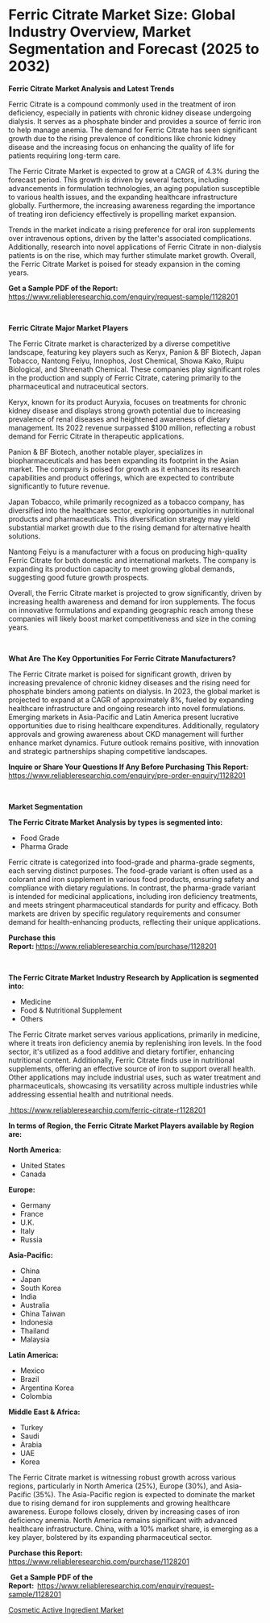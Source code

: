 <p><h1>Ferric Citrate Market Size: Global Industry Overview, Market Segmentation and Forecast (2025 to 2032)</h1></p><p><strong>Ferric Citrate Market Analysis and Latest Trends</strong></p>
<p><p>Ferric Citrate is a compound commonly used in the treatment of iron deficiency, especially in patients with chronic kidney disease undergoing dialysis. It serves as a phosphate binder and provides a source of ferric iron to help manage anemia. The demand for Ferric Citrate has seen significant growth due to the rising prevalence of conditions like chronic kidney disease and the increasing focus on enhancing the quality of life for patients requiring long-term care.</p><p>The Ferric Citrate Market is expected to grow at a CAGR of 4.3% during the forecast period. This growth is driven by several factors, including advancements in formulation technologies, an aging population susceptible to various health issues, and the expanding healthcare infrastructure globally. Furthermore, the increasing awareness regarding the importance of treating iron deficiency effectively is propelling market expansion. </p><p>Trends in the market indicate a rising preference for oral iron supplements over intravenous options, driven by the latter's associated complications. Additionally, research into novel applications of Ferric Citrate in non-dialysis patients is on the rise, which may further stimulate market growth. Overall, the Ferric Citrate Market is poised for steady expansion in the coming years.</p></p>
<p><strong>Get a Sample PDF of the Report:&nbsp;</strong> <a href="https://www.reliableresearchiq.com/enquiry/request-sample/1128201?utm_campaign=2927&utm_medium=2&utm_source=Github&utm_content=ia&utm_term=01042025&utm_id=ferric-citrate">https://www.reliableresearchiq.com/enquiry/request-sample/1128201</a></p>
<p>&nbsp;</p>
<p><strong>Ferric Citrate Major Market Players</strong></p>
<p><p>The Ferric Citrate market is characterized by a diverse competitive landscape, featuring key players such as Keryx, Panion & BF Biotech, Japan Tobacco, Nantong Feiyu, Innophos, Jost Chemical, Showa Kako, Ruipu Biological, and Shreenath Chemical. These companies play significant roles in the production and supply of Ferric Citrate, catering primarily to the pharmaceutical and nutraceutical sectors.</p><p>Keryx, known for its product Auryxia, focuses on treatments for chronic kidney disease and displays strong growth potential due to increasing prevalence of renal diseases and heightened awareness of dietary management. Its 2022 revenue surpassed $100 million, reflecting a robust demand for Ferric Citrate in therapeutic applications.</p><p>Panion & BF Biotech, another notable player, specializes in biopharmaceuticals and has been expanding its footprint in the Asian market. The company is poised for growth as it enhances its research capabilities and product offerings, which are expected to contribute significantly to future revenue.</p><p>Japan Tobacco, while primarily recognized as a tobacco company, has diversified into the healthcare sector, exploring opportunities in nutritional products and pharmaceuticals. This diversification strategy may yield substantial market growth due to the rising demand for alternative health solutions.</p><p>Nantong Feiyu is a manufacturer with a focus on producing high-quality Ferric Citrate for both domestic and international markets. The company is expanding its production capacity to meet growing global demands, suggesting good future growth prospects.</p><p>Overall, the Ferric Citrate market is projected to grow significantly, driven by increasing health awareness and demand for iron supplements. The focus on innovative formulations and expanding geographic reach among these companies will likely boost market competitiveness and size in the coming years.</p></p>
<p>&nbsp;</p>
<p><strong>What Are The Key Opportunities For Ferric Citrate Manufacturers?</strong></p>
<p><p>The Ferric Citrate market is poised for significant growth, driven by increasing prevalence of chronic kidney diseases and the rising need for phosphate binders among patients on dialysis. In 2023, the global market is projected to expand at a CAGR of approximately 8%, fueled by expanding healthcare infrastructure and ongoing research into novel formulations. Emerging markets in Asia-Pacific and Latin America present lucrative opportunities due to rising healthcare expenditures. Additionally, regulatory approvals and growing awareness about CKD management will further enhance market dynamics. Future outlook remains positive, with innovation and strategic partnerships shaping competitive landscapes.</p></p>
<p><strong>Inquire or Share Your Questions If Any Before Purchasing This Report:</strong> <a href="https://www.reliableresearchiq.com/enquiry/pre-order-enquiry/1128201?utm_campaign=2927&utm_medium=2&utm_source=Github&utm_content=ia&utm_term=01042025&utm_id=ferric-citrate">https://www.reliableresearchiq.com/enquiry/pre-order-enquiry/1128201</a></p>
<p>&nbsp;</p>
<p><strong>Market Segmentation</strong></p>
<p><strong>The Ferric Citrate Market Analysis by types is segmented into:</strong></p>
<p><ul><li>Food Grade</li><li>Pharma Grade</li></ul></p>
<p><p>Ferric citrate is categorized into food-grade and pharma-grade segments, each serving distinct purposes. The food-grade variant is often used as a colorant and iron supplement in various food products, ensuring safety and compliance with dietary regulations. In contrast, the pharma-grade variant is intended for medicinal applications, including iron deficiency treatments, and meets stringent pharmaceutical standards for purity and efficacy. Both markets are driven by specific regulatory requirements and consumer demand for health-enhancing products, reflecting their unique applications.</p></p>
<p><strong>Purchase this Report:&nbsp;</strong><a href="https://www.reliableresearchiq.com/purchase/1128201?utm_campaign=2927&utm_medium=2&utm_source=Github&utm_content=ia&utm_term=01042025&utm_id=ferric-citrate">https://www.reliableresearchiq.com/purchase/1128201</a></p>
<p>&nbsp;</p>
<p><strong>The Ferric Citrate Market Industry Research by Application is segmented into:</strong></p>
<p><ul><li>Medicine</li><li>Food & Nutritional Supplement</li><li>Others</li></ul></p>
<p><p>The Ferric Citrate market serves various applications, primarily in medicine, where it treats iron deficiency anemia by replenishing iron levels. In the food sector, it's utilized as a food additive and dietary fortifier, enhancing nutritional content. Additionally, Ferric Citrate finds use in nutritional supplements, offering an effective source of iron to support overall health. Other applications may include industrial uses, such as water treatment and pharmaceuticals, showcasing its versatility across multiple industries while addressing essential health and nutritional needs.</p></p>
<p><a href="https://www.reliableresearchiq.com/ferric-citrate-r1128201?utm_campaign=2927&utm_medium=2&utm_source=Github&utm_content=ia&utm_term=01042025&utm_id=ferric-citrate">&nbsp;https://www.reliableresearchiq.com/ferric-citrate-r1128201</a></p>
<p><strong>In terms of Region, the Ferric Citrate Market Players available by Region are:</strong></p>
<p>
    <p> <strong> North America: </strong>
        <ul>
            <li>United States</li>
            <li>Canada</li>
        </ul>
        </p> 
    <p> <strong> Europe: </strong>
        <ul>
            <li>Germany</li>
            <li>France</li>
            <li>U.K.</li>
            <li>Italy</li>
            <li>Russia</li>
        </ul>
        </p> 
    <p> <strong> Asia-Pacific: </strong>
        <ul>
            <li>China</li>
            <li>Japan</li>
            <li>South Korea</li>
            <li>India</li>
            <li>Australia</li>
            <li>China Taiwan</li>
            <li>Indonesia</li>
            <li>Thailand</li>
            <li>Malaysia</li>
        </ul>
        </p> 
    <p> <strong> Latin America: </strong>
        <ul>
            <li>Mexico</li>
            <li>Brazil</li>
            <li>Argentina Korea</li>
            <li>Colombia</li>
        </ul>
        </p> 
    <p> <strong> Middle East & Africa: </strong>
        <ul>
            <li>Turkey</li>
            <li>Saudi</li>
            <li>Arabia</li>
            <li>UAE</li>
            <li>Korea</li>
        </ul>
    </p>
    </p>
<p><p>The Ferric Citrate market is witnessing robust growth across various regions, particularly in North America (25%), Europe (30%), and Asia-Pacific (35%). The Asia-Pacific region is expected to dominate the market due to rising demand for iron supplements and growing healthcare awareness. Europe follows closely, driven by increasing cases of iron deficiency anemia. North America remains significant with advanced healthcare infrastructure. China, with a 10% market share, is emerging as a key player, bolstered by its expanding pharmaceutical sector.</p></p>
<p><strong>Purchase this Report: </strong><a href="https://www.reliableresearchiq.com/purchase/1128201?utm_campaign=2927&utm_medium=2&utm_source=Github&utm_content=ia&utm_term=01042025&utm_id=ferric-citrate">https://www.reliableresearchiq.com/purchase/1128201</a></p>
<p>&nbsp;<strong>Get a Sample PDF of the Report:&nbsp;&nbsp;</strong><a href="https://www.reliableresearchiq.com/enquiry/request-sample/1128201?utm_campaign=2927&utm_medium=2&utm_source=Github&utm_content=ia&utm_term=01042025&utm_id=ferric-citrate">https://www.reliableresearchiq.com/enquiry/request-sample/1128201</a></p>
<p><strong></strong></p>
<p><p><a href="https://github.com/ravenecashe/Market-Research-Report-List-1/blob/main/cosmetic-active-ingredient-market.md?utm_campaign=2927&utm_medium=2&utm_source=Github&utm_content=ia&utm_term=01042025&utm_id=ferric-citrate">Cosmetic Active Ingredient Market</a></p></p>